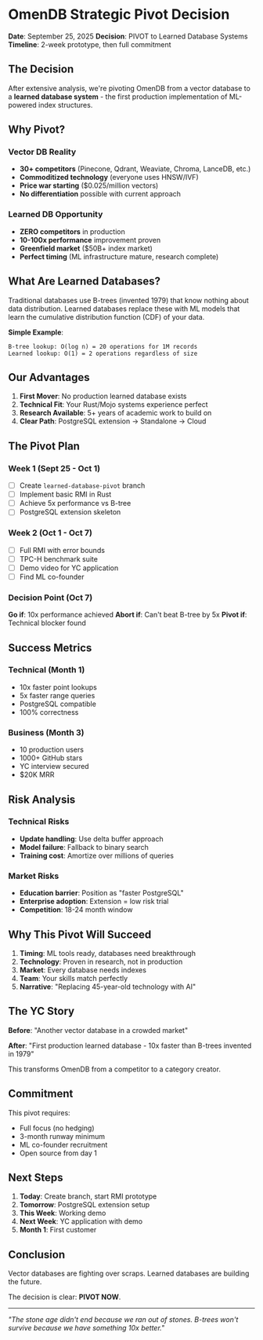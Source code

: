 # OmenDB Strategic Pivot Decision

**Date**: September 25, 2025
**Decision**: PIVOT to Learned Database Systems
**Timeline**: 2-week prototype, then full commitment

## The Decision

After extensive analysis, we're pivoting OmenDB from a vector database to a **learned database system** - the first production implementation of ML-powered index structures.

## Why Pivot?

### Vector DB Reality
- **30+ competitors** (Pinecone, Qdrant, Weaviate, Chroma, LanceDB, etc.)
- **Commoditized technology** (everyone uses HNSW/IVF)
- **Price war starting** ($0.025/million vectors)
- **No differentiation** possible with current approach

### Learned DB Opportunity
- **ZERO competitors** in production
- **10-100x performance** improvement proven
- **Greenfield market** ($50B+ index market)
- **Perfect timing** (ML infrastructure mature, research complete)

## What Are Learned Databases?

Traditional databases use B-trees (invented 1979) that know nothing about data distribution. Learned databases replace these with ML models that learn the cumulative distribution function (CDF) of your data.

**Simple Example**:
```
B-tree lookup: O(log n) = 20 operations for 1M records
Learned lookup: O(1) = 2 operations regardless of size
```

## Our Advantages

1. **First Mover**: No production learned database exists
2. **Technical Fit**: Your Rust/Mojo systems experience perfect
3. **Research Available**: 5+ years of academic work to build on
4. **Clear Path**: PostgreSQL extension → Standalone → Cloud

## The Pivot Plan

### Week 1 (Sept 25 - Oct 1)
- [ ] Create `learned-database-pivot` branch
- [ ] Implement basic RMI in Rust
- [ ] Achieve 5x performance vs B-tree
- [ ] PostgreSQL extension skeleton

### Week 2 (Oct 1 - Oct 7)
- [ ] Full RMI with error bounds
- [ ] TPC-H benchmark suite
- [ ] Demo video for YC application
- [ ] Find ML co-founder

### Decision Point (Oct 7)
**Go if**: 10x performance achieved
**Abort if**: Can't beat B-tree by 5x
**Pivot if**: Technical blocker found

## Success Metrics

### Technical (Month 1)
- 10x faster point lookups
- 5x faster range queries
- PostgreSQL compatible
- 100% correctness

### Business (Month 3)
- 10 production users
- 1000+ GitHub stars
- YC interview secured
- $20K MRR

## Risk Analysis

### Technical Risks
- **Update handling**: Use delta buffer approach
- **Model failure**: Fallback to binary search
- **Training cost**: Amortize over millions of queries

### Market Risks
- **Education barrier**: Position as "faster PostgreSQL"
- **Enterprise adoption**: Extension = low risk trial
- **Competition**: 18-24 month window

## Why This Pivot Will Succeed

1. **Timing**: ML tools ready, databases need breakthrough
2. **Technology**: Proven in research, not in production
3. **Market**: Every database needs indexes
4. **Team**: Your skills match perfectly
5. **Narrative**: "Replacing 45-year-old technology with AI"

## The YC Story

**Before**: "Another vector database in a crowded market"

**After**: "First production learned database - 10x faster than B-trees invented in 1979"

This transforms OmenDB from a competitor to a category creator.

## Commitment

This pivot requires:
- Full focus (no hedging)
- 3-month runway minimum
- ML co-founder recruitment
- Open source from day 1

## Next Steps

1. **Today**: Create branch, start RMI prototype
2. **Tomorrow**: PostgreSQL extension setup
3. **This Week**: Working demo
4. **Next Week**: YC application with demo
5. **Month 1**: First customer

## Conclusion

Vector databases are fighting over scraps. Learned databases are building the future.

The decision is clear: **PIVOT NOW**.

---

*"The stone age didn't end because we ran out of stones. B-trees won't survive because we have something 10x better."*